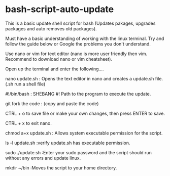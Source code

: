 # bash-script-auto-update

This is a basic update shell script for bash (Updates pakages, upgrades packages and auto removes old packages).

Must have a basic understanding of working with the linux terminal. Try and follow the guide below or Google the problems you don't understand.



Use nano or vim for text editor (nano is more user friendly then vim. Recommend to download nano or vim cheatsheet).

Open up the terminal and enter the following....


nano update.sh  : Opens the text editor in nano and creates a update.sh file. (.sh run a shell file)

#!/bin/bash   : SHEBANG #! Path to the program to execute the update.

git fork the code   : (copy and paste the code)

CTRL + o  to save file or make your own changes, then press ENTER to save.

CTRL + x  to exit nano.

chmod a+x update.sh   : Allows system executable permission for the script.

ls -l update.sh   :verify update.sh has executable permission.

sudo ./update.sh    :Enter your sudo password and the script should run without any errors and update linux.

mkdir ~/bin   :Moves the script to your home directory.

